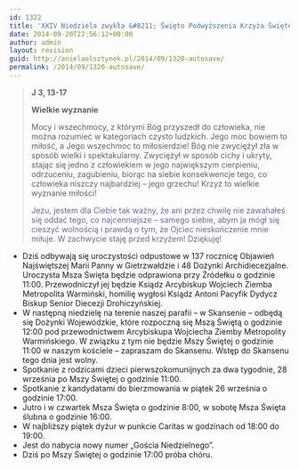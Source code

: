 ```yaml
---
id: 1322
title: 'XXIV Niedziela zwykła &#8211; Święto Podwyższenia Krzyża Świętego'
date: 2014-09-20T22:56:12+00:00
author: admin
layout: revision
guid: http://anielaolsztynek.pl/2014/09/1320-autosave/
permalink: /2014/09/1320-autosave/
---
```

> **J 3, 13-17**
> 
> **Wielkie wyznanie**
> 
> Mocy i wszechmocy, z którymi Bóg przyszedł do człowieka, nie można rozumieć w kategoriach czysto ludzkich. Jego moc bowiem to miłość, a Jego wszechmoc to miłosierdzie! Bóg nie zwyciężył zła w sposób wielki i spektakularny. Zwyciężył w sposób cichy i ukryty, stając się jedno z człowiekiem w jego największym cierpieniu, odrzuceniu, zagubieniu, biorąc na siebie konsekwencje tego, co człowieka niszczy najbardziej &#8211; jego grzechu! Krzyż to wielkie wyznanie miłości!
> 
> <span style="color: #666699;">Jezu, jestem dla Ciebie tak ważny, że ani przez chwilę nie zawahałeś się oddać tego, co najcenniejsze &#8211; samego siebie, abym ja mógł się cieszyć wolnością i prawdą o tym, że Ojciec nieskończenie mnie miłuje. W zachwycie staję przed krzyżem! Dziękuję!</span>

  * Dziś odbywają się uroczystości odpustowe w 137 rocznicę Objawień Najświętszej Marii Panny w Gietrzwałdzie i 48 Dożynki Archidiecezjalne. Uroczysta Msza Święta będzie odprawiona przy Źródełku o godzinie 11:00. Przewodniczył jej będzie Ksiądz Arcybiskup Wojciech Ziemba Metropolita Warmiński, homilię wygłosi Ksiądz Antoni Pacyfik Dydycz Biskup Senior Diecezji Drohiczyńskiej.
  * W następną niedzielę na terenie naszej parafii &#8211; w Skansenie &#8211; odbędą się Dożynki Wojewódzkie, które rozpoczną się Mszą Świętą o godzinie 12:00 pod przewodnictwem Arcybiskupa Wojciecha Ziemby Metropolity Warmińskiego. W związku z tym nie będzie Mszy Świętej o godzinie 11:00 w naszym kościele &#8211; zapraszam do Skansenu. Wstęp do Skansenu tego dnia jest wolny.
  * Spotkanie z rodzicami dzieci pierwszokomunijnych za dwa tygodnie, 28 września po Mszy Świętej o godzinie 11:00.
  * Spotkanie z kandydatami do bierzmowania w piątek 26 września o godzinie 17:00.
  * Jutro i w czwartek Msza Święta o godzinie 8:00, w sobotę Msza Święta ślubna o godzinie 16:00.
  * W najbliższy piątek dyżur w punkcie Caritas w godzinach od 18:00 do 19:00.
  * Jest do nabycia nowy numer &#8222;Gościa Niedzielnego&#8221;.
  * Dziś po Mszy Świętej o godzinie 17:00 próba chóru.